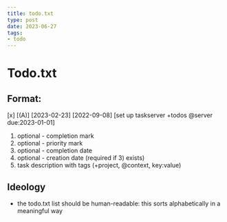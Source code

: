 ```yaml
---
title: todo.txt
type: post
date: 2023-06-27
tags: 
- todo
---
```


# Todo.txt

## Format:

[x] [(A)] [2023-02-23] [2022-09-08] [set up taskserver +todos @server due:2023-01-01]

1) optional - completion mark
2) optional - priority mark
3) optional - completion date
4) optional - creation date (required if 3) exists)
5) task description with tags (+project, @context, key:value)

## Ideology

- the todo.txt list should be human-readable: this sorts alphabetically in a meaningful way
